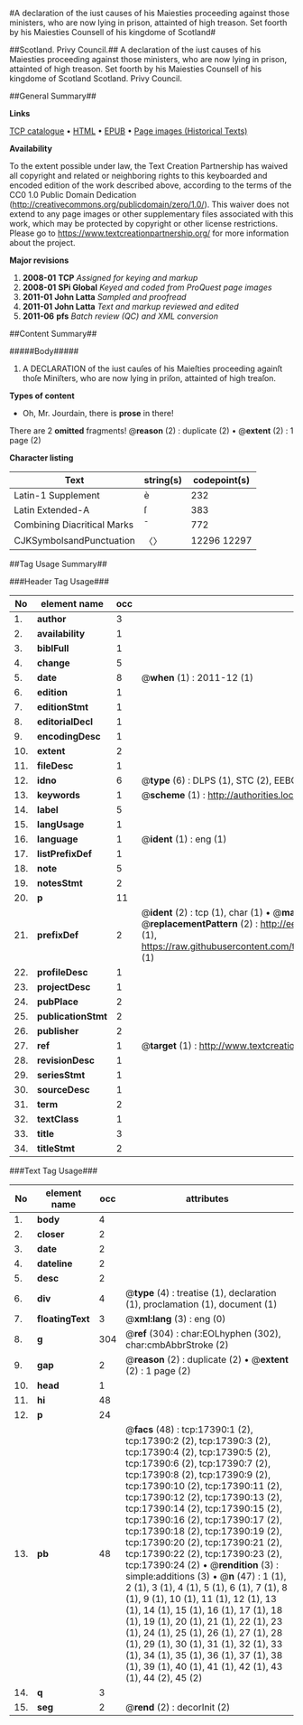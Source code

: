 #A declaration of the iust causes of his Maiesties proceeding against those ministers, who are now lying in prison, attainted of high treason. Set foorth by his Maiesties Counsell of his kingdome of Scotland#

##Scotland. Privy Council.##
A declaration of the iust causes of his Maiesties proceeding against those ministers, who are now lying in prison, attainted of high treason. Set foorth by his Maiesties Counsell of his kingdome of Scotland
Scotland. Privy Council.

##General Summary##

**Links**

[TCP catalogue](http://www.ota.ox.ac.uk/tcp/)  • 
[HTML](http://tei.it.ox.ac.uk/tcp/Texts-HTML/free/A11/A11686.html)  • 
[EPUB](http://tei.it.ox.ac.uk/tcp/Texts-EPUB/free/A11/A11686.epub) • 
[Page images (Historical Texts)](https://historicaltexts.jisc.ac.uk/eebo-99852085e)

**Availability**

To the extent possible under law, the Text Creation Partnership has waived all copyright and related or neighboring rights to this keyboarded and encoded edition of the work described above, according to the terms of the CC0 1.0 Public Domain Dedication (http://creativecommons.org/publicdomain/zero/1.0/). This waiver does not extend to any page images or other supplementary files associated with this work, which may be protected by copyright or other license restrictions. Please go to https://www.textcreationpartnership.org/ for more information about the project.

**Major revisions**

1. __2008-01__ __TCP__ *Assigned for keying and markup*
1. __2008-01__ __SPi Global__ *Keyed and coded from ProQuest page images*
1. __2011-01__ __John Latta__ *Sampled and proofread*
1. __2011-01__ __John Latta__ *Text and markup reviewed and edited*
1. __2011-06__ __pfs__ *Batch review (QC) and XML conversion*

##Content Summary##

#####Body#####

1. A DECLARATION of the iust cauſes of his Maieſties proceeding againſt thoſe Miniſters, who are now lying in priſon, attainted of high treaſon.

**Types of content**

  * Oh, Mr. Jourdain, there is **prose** in there!

There are 2 **omitted** fragments! 
 @__reason__ (2) : duplicate (2)  •  @__extent__ (2) : 1 page (2)

**Character listing**


|Text|string(s)|codepoint(s)|
|---|---|---|
|Latin-1 Supplement|è|232|
|Latin Extended-A|ſ|383|
|Combining             Diacritical Marks|̄|772|
|CJKSymbolsandPunctuation|〈〉|12296 12297|

##Tag Usage Summary##

###Header Tag Usage###

|No|element name|occ|attributes|
|---|---|---|---|
|1.|__author__|3||
|2.|__availability__|1||
|3.|__biblFull__|1||
|4.|__change__|5||
|5.|__date__|8| @__when__ (1) : 2011-12 (1)|
|6.|__edition__|1||
|7.|__editionStmt__|1||
|8.|__editorialDecl__|1||
|9.|__encodingDesc__|1||
|10.|__extent__|2||
|11.|__fileDesc__|1||
|12.|__idno__|6| @__type__ (6) : DLPS (1), STC (2), EEBO-CITATION (1), PROQUEST (1), VID (1)|
|13.|__keywords__|1| @__scheme__ (1) : http://authorities.loc.gov/ (1)|
|14.|__label__|5||
|15.|__langUsage__|1||
|16.|__language__|1| @__ident__ (1) : eng (1)|
|17.|__listPrefixDef__|1||
|18.|__note__|5||
|19.|__notesStmt__|2||
|20.|__p__|11||
|21.|__prefixDef__|2| @__ident__ (2) : tcp (1), char (1)  •  @__matchPattern__ (2) : ([0-9\-]+):([0-9IVX]+) (1), (.+) (1)  •  @__replacementPattern__ (2) : http://eebo.chadwyck.com/downloadtiff?vid=$1&page=$2 (1), https://raw.githubusercontent.com/textcreationpartnership/Texts/master/tcpchars.xml#$1 (1)|
|22.|__profileDesc__|1||
|23.|__projectDesc__|1||
|24.|__pubPlace__|2||
|25.|__publicationStmt__|2||
|26.|__publisher__|2||
|27.|__ref__|1| @__target__ (1) : http://www.textcreationpartnership.org/docs/. (1)|
|28.|__revisionDesc__|1||
|29.|__seriesStmt__|1||
|30.|__sourceDesc__|1||
|31.|__term__|2||
|32.|__textClass__|1||
|33.|__title__|3||
|34.|__titleStmt__|2||


###Text Tag Usage###

|No|element name|occ|attributes|
|---|---|---|---|
|1.|__body__|4||
|2.|__closer__|2||
|3.|__date__|2||
|4.|__dateline__|2||
|5.|__desc__|2||
|6.|__div__|4| @__type__ (4) : treatise (1), declaration (1), proclamation (1), document (1)|
|7.|__floatingText__|3| @__xml:lang__ (3) : eng (0)|
|8.|__g__|304| @__ref__ (304) : char:EOLhyphen (302), char:cmbAbbrStroke (2)|
|9.|__gap__|2| @__reason__ (2) : duplicate (2)  •  @__extent__ (2) : 1 page (2)|
|10.|__head__|1||
|11.|__hi__|48||
|12.|__p__|24||
|13.|__pb__|48| @__facs__ (48) : tcp:17390:1 (2), tcp:17390:2 (2), tcp:17390:3 (2), tcp:17390:4 (2), tcp:17390:5 (2), tcp:17390:6 (2), tcp:17390:7 (2), tcp:17390:8 (2), tcp:17390:9 (2), tcp:17390:10 (2), tcp:17390:11 (2), tcp:17390:12 (2), tcp:17390:13 (2), tcp:17390:14 (2), tcp:17390:15 (2), tcp:17390:16 (2), tcp:17390:17 (2), tcp:17390:18 (2), tcp:17390:19 (2), tcp:17390:20 (2), tcp:17390:21 (2), tcp:17390:22 (2), tcp:17390:23 (2), tcp:17390:24 (2)  •  @__rendition__ (3) : simple:additions (3)  •  @__n__ (47) : 1 (1), 2 (1), 3 (1), 4 (1), 5 (1), 6 (1), 7 (1), 8 (1), 9 (1), 10 (1), 11 (1), 12 (1), 13 (1), 14 (1), 15 (1), 16 (1), 17 (1), 18 (1), 19 (1), 20 (1), 21 (1), 22 (1), 23 (1), 24 (1), 25 (1), 26 (1), 27 (1), 28 (1), 29 (1), 30 (1), 31 (1), 32 (1), 33 (1), 34 (1), 35 (1), 36 (1), 37 (1), 38 (1), 39 (1), 40 (1), 41 (1), 42 (1), 43 (1), 44 (2), 45 (2)|
|14.|__q__|3||
|15.|__seg__|2| @__rend__ (2) : decorInit (2)|
